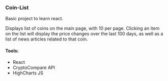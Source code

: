 ### Coin-List

Basic project to learn react.

Displays list of coins on the main page, with 10 per page. Clicking an item on the list will display the price changes over the last 100 days, as well as a list of news articles related to that coin.

#### Tools:

* React
* CryptoCompare API
* HighCharts JS

